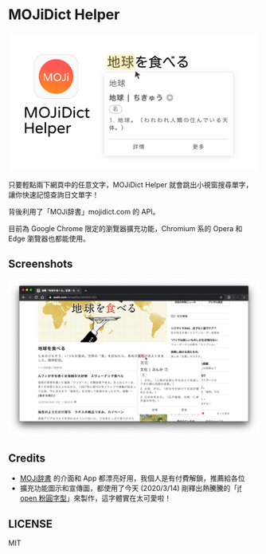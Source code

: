 # MOJiDict Helper

![screenshot](./docs/images/Brand_GitHub.png)

只要輕點兩下網頁中的任意文字，MOJiDict Helper 就會跳出小視窗搜尋單字，讓你快速記憶查詢日文單字！

背後利用了「MOJi辞書」mojidict.com 的 API。

目前為 Google Chrome 限定的瀏覽器擴充功能，Chromium 系的 Opera 和 Edge 瀏覽器也都能使用。

## Screenshots

![1](./docs/images/screenshot.png)

## Credits

- [MOJi辞書](https://www.mojidict.com) 的介面和 App 都漂亮好用，我個人是有付費解鎖，推薦給各位
- 擴充功能圖示和宣傳圖，都使用了今天 (2020/3/14) 剛釋出熱騰騰的「[jf open 粉圓字型](https://justfont.com/huninn/)」來製作，這字體實在太可愛啦！

## LICENSE

MIT
